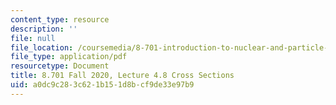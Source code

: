 ```yaml
---
content_type: resource
description: ''
file: null
file_location: /coursemedia/8-701-introduction-to-nuclear-and-particle-physics-fall-2020/a0dc9c283c621b151d8bcf9de33e97b9_MIT8_701f20_lec4.8.pdf
file_type: application/pdf
resourcetype: Document
title: 8.701 Fall 2020, Lecture 4.8 Cross Sections
uid: a0dc9c28-3c62-1b15-1d8b-cf9de33e97b9
---
```

